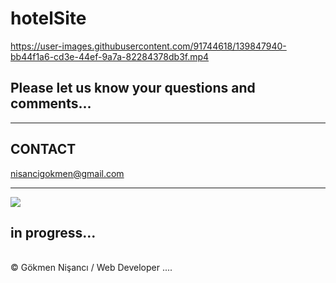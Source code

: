 # hotelSite


https://user-images.githubusercontent.com/91744618/139847940-bb44f1a6-cd3e-44ef-9a7a-82284378db3f.mp4



<h2>Please let us know your questions and comments... </h2>
<hr>
<h2> CONTACT </h2>
<a href = "http://www.gmail.com" > nisancigokmen@gmail.com</a> <br>
<hr>
<div>
<img src="https://media0.giphy.com/media/3ornkc6KUmmnEIQ7VS/giphy.gif?cid=ecf05e47fuoere4vfl5zf1d2fzmp9kl48mqqnj6ybu1ulk0b&rid=giphy.gif&ct=g">
  
  
  
  
 <h2>   in progress...  </h2>
</div><br>
&copy; Gökmen Nişancı / Web Developer
....
